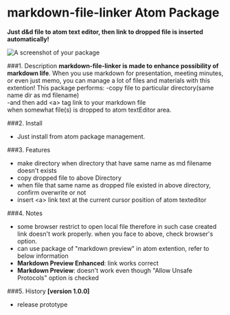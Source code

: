 # markdown-file-linker Atom Package

**Just d&d file to atom text editor, then link to dropped file is inserted automatically!**

![A screenshot of your package](https://github.com/Kenji-M-iyamoto/atom-markdown-file-linker/animation.gif)

###1. Description
 **markdown-file-linker is made to enhance possibility of markdown life**.
 When you use markdown for presentation, meeting minutes, or even just memo,
 you can manage a lot of files and materials with this extention!
 This package performs:
-copy file to particular directory(same name dir as md filename)  
-and then add \<a\> tag link to your markdown file  
when somewhat file(s) is dropped to atom textEditor area.  

###2. Install
- Just install from atom package management.  

###3. Features
  - make directory when directory that have same name as md filename doesn't exists
  - copy dropped file to above Directory
  - when file that same name as dropped file existed in above directory, confirm overwrite or not
  - insert \<a\> link text at the current cursor position of atom texteditor

###4. Notes
   - some browser restrict to open local file therefore in such case created link doesn't work properly.
     when you face to above, check browser's option.
   - can use package of "markdown preview" in atom extention, refer to below information
   - **Markdown Preview Enhanced**: link works correct
   - **Markdown Preview**: doesn't work even though "Allow Unsafe Protocols" option is checked

###5. History
**[version 1.0.0]**  
  - release prototype
